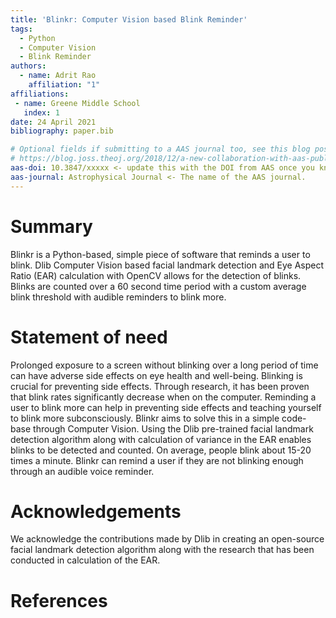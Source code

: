 ```yaml
---
title: 'Blinkr: Computer Vision based Blink Reminder'
tags:
  - Python
  - Computer Vision
  - Blink Reminder
authors:
  - name: Adrit Rao
    affiliation: "1"
affiliations:
 - name: Greene Middle School
   index: 1
date: 24 April 2021
bibliography: paper.bib

# Optional fields if submitting to a AAS journal too, see this blog post:
# https://blog.joss.theoj.org/2018/12/a-new-collaboration-with-aas-publishing
aas-doi: 10.3847/xxxxx <- update this with the DOI from AAS once you know it.
aas-journal: Astrophysical Journal <- The name of the AAS journal.
---
```


# Summary

Blinkr is a Python-based, simple piece of software that reminds a user to blink. Dlib Computer Vision based facial landmark detection and Eye Aspect Ratio (EAR) calculation with OpenCV allows for the detection of blinks. Blinks are counted over a 60 second time period with a custom average blink threshold with audible reminders to blink more.

# Statement of need

Prolonged exposure to a screen without blinking over a long period of time can have adverse side effects on eye health and well-being. Blinking is crucial for preventing side effects. Through research, it has been proven that blink rates significantly decrease when on the computer. Reminding a user to blink more can help in preventing side effects and teaching yourself to blink more subconsciously. Blinkr aims to solve this in a simple code-base through Computer Vision. Using the Dlib pre-trained facial landmark detection algorithm along with calculation of variance in the EAR enables blinks to be detected and counted. On average, people blink about 15-20 times a minute. Blinkr can remind a user if they are not blinking enough through an audible voice reminder.

# Acknowledgements

We acknowledge the contributions made by Dlib in creating an open-source facial landmark detection algorithm along with the research that has been conducted in calculation of the EAR.

# References
